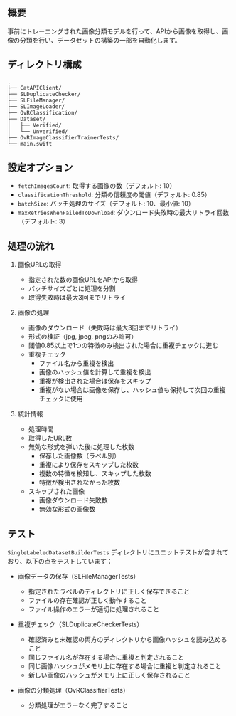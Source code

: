 ## 概要

事前にトレーニングされた画像分類モデルを行って、APIから画像を取得し、画像の分類を行い、データセットの構築の一部を自動化します。

## ディレクトリ構成

```
.
├── CatAPIClient/
├── SLDuplicateChecker/
├── SLFileManager/
├── SLImageLoader/
├── OvRClassification/
├── Dataset/
│   ├── Verified/
│   └── Unverified/
├── OvRImageClassifierTrainerTests/
└── main.swift
```

## 設定オプション

- `fetchImagesCount`: 取得する画像の数（デフォルト: 10）
- `classificationThreshold`: 分類の信頼度の閾値（デフォルト: 0.85）
- `batchSize`: バッチ処理のサイズ（デフォルト: 10、最小値: 10）
- `maxRetriesWhenFailedToDownload`: ダウンロード失敗時の最大リトライ回数（デフォルト: 3）

## 処理の流れ

1. 画像URLの取得
   - 指定された数の画像URLをAPIから取得
   - バッチサイズごとに処理を分割
   - 取得失敗時は最大3回までリトライ

2. 画像の処理
   - 画像のダウンロード（失敗時は最大3回までリトライ）
   - 形式の検証（jpg, jpeg, pngのみ許可）
   - 閾値0.85以上で1つの特徴のみ検出された場合に重複チェックに進む
   - 重複チェック
     * ファイル名から重複を検出
     * 画像のハッシュ値を計算して重複を検出
     * 重複が検出された場合は保存をスキップ
     * 重複がない場合は画像を保存し、ハッシュ値も保持して次回の重複チェックに使用

3. 統計情報
   - 処理時間
   - 取得したURL数
   - 無効な形式を弾いた後に処理した枚数
     * 保存した画像数（ラベル別）
     * 重複により保存をスキップした枚数
     * 複数の特徴を検知し、スキップした枚数
     * 特徴が検出されなかった枚数
   - スキップされた画像
     * 画像ダウンロード失敗数
     * 無効な形式の画像数

## テスト

`SingleLabeledDatasetBuilderTests` ディレクトリにユニットテストが含まれており、以下の点をテストしています：

* 画像データの保存（SLFileManagerTests）
  - 指定されたラベルのディレクトリに正しく保存できること
  - ファイルの存在確認が正しく動作すること
  - ファイル操作のエラーが適切に処理されること

* 重複チェック（SLDuplicateCheckerTests）
  - 確認済みと未確認の両方のディレクトリから画像ハッシュを読み込めること
  - 同じファイル名が存在する場合に重複と判定されること
  - 同じ画像ハッシュがメモリ上に存在する場合に重複と判定されること
  - 新しい画像のハッシュがメモリ上に正しく保存されること

* 画像の分類処理（OvRClassifierTests）
  - 分類処理がエラーなく完了すること